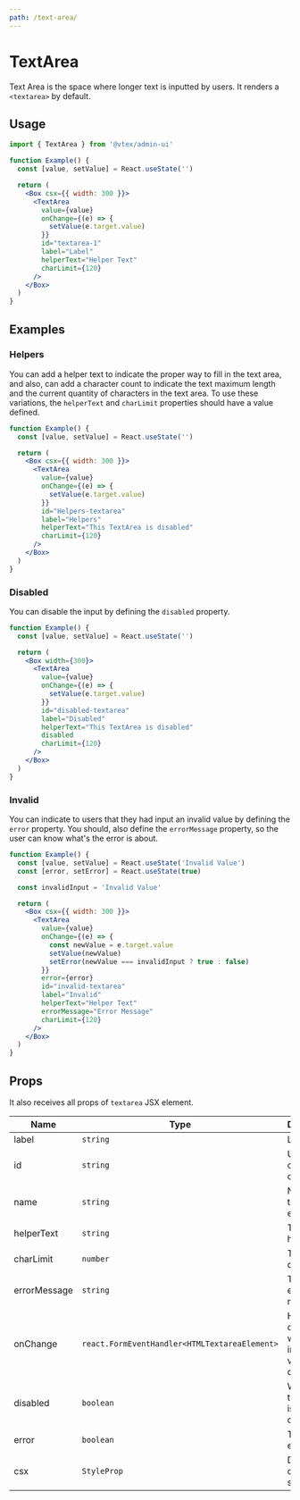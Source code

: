 ```yaml
---
path: /text-area/
---
```


# TextArea

Text Area is the space where longer text is inputted by users. It renders a `<textarea>` by default.

## Usage

```jsx isStatic
import { TextArea } from '@vtex/admin-ui'

function Example() {
  const [value, setValue] = React.useState('')

  return (
    <Box csx={{ width: 300 }}>
      <TextArea
        value={value}
        onChange={(e) => {
          setValue(e.target.value)
        }}
        id="textarea-1"
        label="Label"
        helperText="Helper Text"
        charLimit={120}
      />
    </Box>
  )
}
```

## Examples

### Helpers

You can add a helper text to indicate the proper way to fill in the text area, and also, can add a character count to indicate the text maximum length and the current quantity of characters in the text area. To use these variations, the `helperText` and `charLimit` properties should have a value defined.

```jsx
function Example() {
  const [value, setValue] = React.useState('')

  return (
    <Box csx={{ width: 300 }}>
      <TextArea
        value={value}
        onChange={(e) => {
          setValue(e.target.value)
        }}
        id="Helpers-textarea"
        label="Helpers"
        helperText="This TextArea is disabled"
        charLimit={120}
      />
    </Box>
  )
}
```

### Disabled

You can disable the input by defining the `disabled` property.

```jsx
function Example() {
  const [value, setValue] = React.useState('')

  return (
    <Box width={300}>
      <TextArea
        value={value}
        onChange={(e) => {
          setValue(e.target.value)
        }}
        id="disabled-textarea"
        label="Disabled"
        helperText="This TextArea is disabled"
        disabled
        charLimit={120}
      />
    </Box>
  )
}
```

### Invalid

You can indicate to users that they had input an invalid value by defining the `error` property. You should, also define the `errorMessage` property, so the user can know what's the error is about.

```jsx
function Example() {
  const [value, setValue] = React.useState('Invalid Value')
  const [error, setError] = React.useState(true)

  const invalidInput = 'Invalid Value'

  return (
    <Box csx={{ width: 300 }}>
      <TextArea
        value={value}
        onChange={(e) => {
          const newValue = e.target.value
          setValue(newValue)
          setError(newValue === invalidInput ? true : false)
        }}
        error={error}
        id="invalid-textarea"
        label="Invalid"
        helperText="Helper Text"
        errorMessage="Error Message"
        charLimit={120}
      />
    </Box>
  )
}
```

## Props

It also receives all props of `textarea` JSX element.

| Name         | Type                                          | Description                                  | Required | Default |
| ------------ | --------------------------------------------- | -------------------------------------------- | -------- | ------- |
| label        | `string`                                      | Label text                                   | ✅       | -       |
| id           | `string`                                      | Unique id of the component                   | ✅       | -       |
| name         | `string`                                      | Name of the textarea element.                | 🚫       | -       |
| helperText   | `string`                                      | TextArea helper text                         | 🚫       | -       |
| charLimit    | `number`                                      | TextArea char limit                          | 🚫       | -       |
| errorMessage | `string`                                      | TextArea error message                       | 🚫       | -       |
| onChange     | `react.FormEventHandler<HTMLTextareaElement>` | Handler called when the inputs value changes | 🚫       | -       |
| disabled     | `boolean`                                     | Whether the textarea is disabled or not      | 🚫       | `false` |
| error        | `boolean`                                     | TextArea error state                         | 🚫       | `false` |
| csx          | `StyleProp`                                   | Defines component styles                     | 🚫       | `{}`    |
